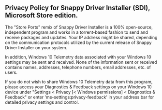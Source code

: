 ##  Privacy Policy for Snappy Driver Installer (SDI), Microsoft Store edition.
The "Store Ports" remix of Snappy Driver Installer is a 100% open-source, independent program and works in a torrent-based fashion to send and receive packages and updates. Your IP address might be shared, depending on the communication protocols utilized by the current release of Snappy Driver Installer on your system. 

In addition, Windows 10 Telemetry data associated with your Windows 10 settings may be sent and received. None of the information sent or received contains names, addresses, telephone numbers, email addresses, etc. of users.

If you do not wish to share Windows 10 Telemetry data from this program, please access your Diagnostics & Feedback settings on your Windows 10 device under "Settings < Privacy [< Windows permissions] < Diagnostics & Feedback" or enter 'ms-settings:privacy-feedback' in your address bar for detailed privacy settings and control.